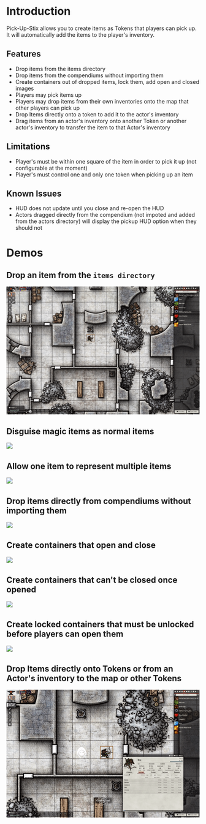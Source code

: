 # Introduction

Pick-Up-Stix allows you to create items as Tokens that players can pick up. It will automatically add the items to the player's inventory.

## Features
- Drop items from the items directory
- Drop items from the compendiums without importing them
- Create containers out of dropped items, lock them, add open and closed images
- Players may pick items up
- Players may drop items from their own inventories onto the map that other players can pick up
- Drop Items directly onto a token to add it to the actor's inventory
- Drag items from an actor's inventory onto another Token or another actor's inventory to transfer the item to that Actor's inventory

## Limitations
- Player's must be within one square of the item in order to pick it up (not configurable at the moment)
- Player's must control one and only one token when picking up an item

## Known Issues

- HUD does not update until you close and re-open the HUD
- Actors dragged directly from the compendium (not impoted and added from the actors directory) will display the pickup HUD option when they should not

# Demos

## Drop an item from the `items directory`

![](demo/01-drop-item-pick-up.gif)

## Disguise magic items as normal items

![](demo/02-disguise-magic-item.gif)

## Allow one item to represent multiple items

![](demo/03-item-representing-multiple-items.gif)

## Drop items directly from compendiums without importing them

![](demo/04-drop-item-from-compendium.gif)

## Create containers that open and close

![](demo/05-create-containers.gif)

## Create containers that can't be closed once opened

![](demo/06-containers-cant-be-closed.gif)

## Create locked containers that must be unlocked before players can open them

![](demo/07-lock-containers.gif)

## Drop Items directly onto Tokens or from an Actor's inventory to the map or other Tokens

![](demo/08-drop-items-on-tokens.gif)